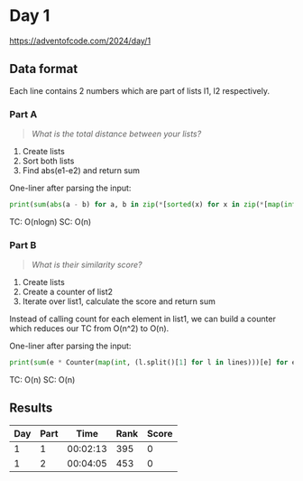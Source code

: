 # Day 1

https://adventofcode.com/2024/day/1

## Data format

Each line contains 2 numbers which are part of lists l1, l2 respectively.

### Part A

> _What is the total distance between your lists?_

1. Create lists
2. Sort both lists
3. Find abs(e1-e2) and return sum

One-liner after parsing the input:

```python
print(sum(abs(a - b) for a, b in zip(*[sorted(x) for x in zip(*[map(int, line.split()) for line in lines])])))
```

TC: O(nlogn)
SC: O(n)

### Part B

> _What is their similarity score?_

1. Create lists
2. Create a counter of list2
3. Iterate over list1, calculate the score and return sum

Instead of calling count for each element in list1, we can build a counter which reduces our TC from O(n^2) to O(n).

One-liner after parsing the input:

```python
print(sum(e * Counter(map(int, (l.split()[1] for l in lines)))[e] for e in map(int, (l.split()[0] for l in lines))))
```

TC: O(n)
SC: O(n)

## Results

| Day | Part | Time     | Rank | Score |
| --- | ---- | -------- | ---- | ----- |
| 1   | 1    | 00:02:13 | 395  | 0     |
| 1   | 2    | 00:04:05 | 453  | 0     |
